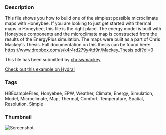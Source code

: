 ### Description 
This file shows you how to build one of the simplest possible microclimate maps with Honeybee.
If you are looking to just get started with thermal maps in Honeybee, this file is the right place.
The energy model is built with Honeybee components and the microclimate map is constructed from the results of the EnergyPlus simulation.
The maps were built as a part of Chris Mackey's Thesis.  Full documentation on this thesis can be found here:
https://www.dropbox.com/s/k4r4rd279y4td9n/Mackey_Thesis.pdf?dl=0

This file has been submitted by [chriswmackey](https://github.com/chriswmackey)

[Check out this example on Hydra!](http://hydrashare.github.io/hydra/viewer?owner=chriswmackey&fork=hydra_2&id=Microclimate_Map_-_Simple)
### Tags 
HBExampleFiles, Honyebee, EPW, Weather, Climate, Energy, Simulation, Model, Microclimate, Map, Thermal, Comfort, Temperature, Spatial, Resolution, Simple
### Thumbnail 
![Screenshot](https://raw.githubusercontent.com/chriswmackey/hydra/master/Microclimate_Map_-_Simple/thumbnail.png)
